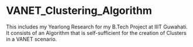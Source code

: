 # VANET_Clustering_Algorithm
This includes my Yearlong Research for my B.Tech Project at IIIT Guwahati. It consists of an Algorithm that is self-sufficient for the creation of Clusters in a VANET scenario.
